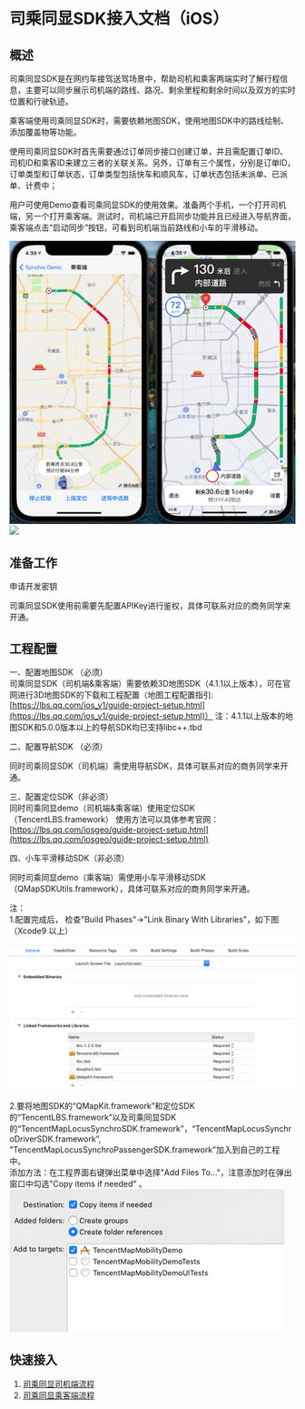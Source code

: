 # 司乘同显SDK接入文档（iOS）

## 概述

司乘同显SDK是在网约车接驾送驾场景中，帮助司机和乘客两端实时了解行程信息，主要可以同步展示司机端的路线、路况、剩余里程和剩余时间以及双方的实时位置和行驶轨迹。
   
乘客端使用司乘同显SDK时，需要依赖地图SDK，使用地图SDK中的路线绘制、添加覆盖物等功能。

使用司乘同显SDK时首先需要通过订单同步接口创建订单，并且需配置订单ID、司机ID和乘客ID来建立三者的关联关系。另外，订单有三个属性，分别是订单ID，订单类型和订单状态，订单类型包括快车和顺风车，订单状态包括未派单、已派单、计费中；

用户可使用Demo查看司乘同显SDK的使用效果。准备两个手机，一个打开司机端，另一个打开乘客端。测试时，司机端已开启同步功能并且已经进入导航界面，乘客端点击“启动同步”按钮，可看到司机端当前路线和小车的平滑移动。

![](../images/synchro_demo.png) 
![](../images/passenger_synchro.gif) 

## 准备工作

申请开发密钥

司乘同显SDK使用前需要先配置APIKey进行鉴权，具体可联系对应的商务同学来开通。

## 工程配置

一、配置地图SDK （必须）  
司乘同显SDK（司机端&乘客端）需要依赖3D地图SDK（4.1.1以上版本），可在官网进行3D地图SDK的下载和工程配置（地图工程配置指引:[https://lbs.qq.com/ios_v1/guide-project-setup.html](https://lbs.qq.com/ios_v1/guide-project-setup.html)）
注：4.1.1以上版本的地图SDK和5.0.0版本以上的导航SDK均已支持libc++.tbd

二、配置导航SDK （必须）

同时司乘同显SDK（司机端）需使用导航SDK，具体可联系对应的商务同学来开通。

三、配置定位SDK（非必须）    
同时司乘同显demo（司机端&乘客端）使用定位SDK（TencentLBS.framework）
使用方法可以具体参考官网：[https://lbs.qq.com/iosgeo/guide-project-setup.html](https://lbs.qq.com/iosgeo/guide-project-setup.html)

四、小车平滑移动SDK（非必须） 

同时司乘同显demo（乘客端）需使用小车平滑移动SDK（QMapSDKUtils.framework），具体可联系对应的商务同学来开通。


注：   
1.配置完成后， 检查"Build Phases"->"Link Binary With Libraries"，如下图（Xcode9 以上）   
![](../Picture6.png)   

2.要将地图SDK的“QMapKit.framework”和定位SDK的“TencentLBS.framework”以及司乘同显SDK的“TencentMapLocusSynchroSDK.framework”，“TencentMapLocusSynchroDriverSDK.framework”, "TencentMapLocusSynchroPassengerSDK.framework"加入到自己的工程中。   
添加方法：在工程界面右键弹出菜单中选择"Add Files To..."，注意添加时在弹出窗口中勾选"Copy items if needed" 。   
![](../Picture7.png) 

## 快速接入
1. [司乘同显司机端流程](TencentMapLocusSyncDriverSDK.md)
2. [司乘同显乘客端流程](TencentMapLocusSyncPassengnerSDK.md)
